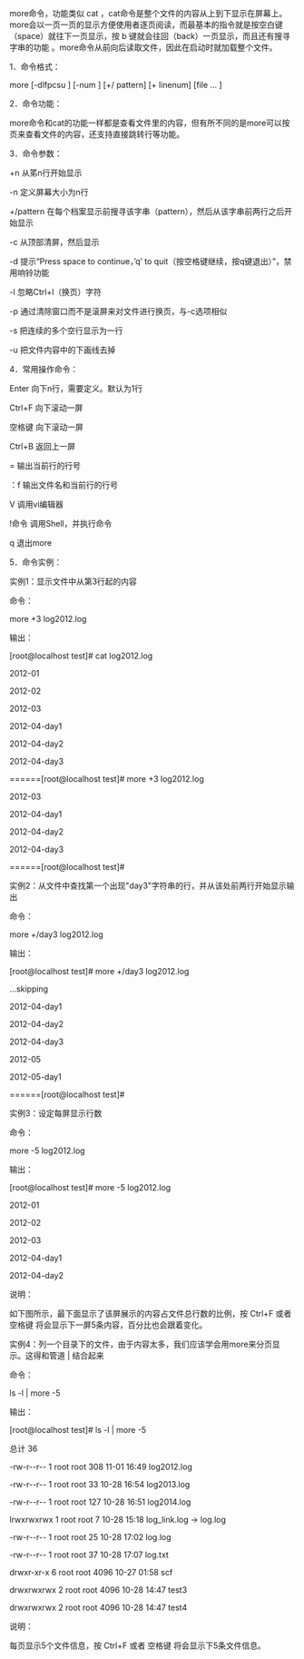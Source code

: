 more命令，功能类似 cat ，cat命令是整个文件的内容从上到下显示在屏幕上。 more会以一页一页的显示方便使用者逐页阅读，而最基本的指令就是按空白键（space）就往下一页显示，按 b 键就会往回（back）一页显示，而且还有搜寻字串的功能 。more命令从前向后读取文件，因此在启动时就加载整个文件。

1．命令格式：

more [-dlfpcsu ] [-num ] [+/ pattern] [+ linenum] [file ... ] 

2．命令功能：

more命令和cat的功能一样都是查看文件里的内容，但有所不同的是more可以按页来查看文件的内容，还支持直接跳转行等功能。

3．命令参数：

+n      从笫n行开始显示

-n       定义屏幕大小为n行

+/pattern 在每个档案显示前搜寻该字串（pattern），然后从该字串前两行之后开始显示  

-c       从顶部清屏，然后显示

-d       提示“Press space to continue，’q’ to quit（按空格键继续，按q键退出）”，禁用响铃功能

-l        忽略Ctrl+l（换页）字符

-p       通过清除窗口而不是滚屏来对文件进行换页，与-c选项相似

-s       把连续的多个空行显示为一行

-u       把文件内容中的下画线去掉

4．常用操作命令：

Enter    向下n行，需要定义。默认为1行

Ctrl+F   向下滚动一屏

空格键  向下滚动一屏

Ctrl+B  返回上一屏

=       输出当前行的行号

：f     输出文件名和当前行的行号

V      调用vi编辑器

!命令   调用Shell，并执行命令 

q       退出more

5．命令实例：

实例1：显示文件中从第3行起的内容

命令：

more +3 log2012.log

输出：

[root@localhost test]# cat log2012.log 

2012-01

2012-02

2012-03

2012-04-day1

2012-04-day2

2012-04-day3

======[root@localhost test]# more +3 log2012.log 

2012-03

2012-04-day1

2012-04-day2

2012-04-day3

======[root@localhost test]#

 

实例2：从文件中查找第一个出现"day3"字符串的行，并从该处前两行开始显示输出 

命令：

 more +/day3 log2012.log

输出：

[root@localhost test]# more +/day3 log2012.log 

...skipping

2012-04-day1

2012-04-day2

2012-04-day3

2012-05

2012-05-day1

======[root@localhost test]#

实例3：设定每屏显示行数 

命令：

more -5 log2012.log

输出：

[root@localhost test]# more -5 log2012.log 

2012-01

2012-02

2012-03

2012-04-day1

2012-04-day2

说明：

如下图所示，最下面显示了该屏展示的内容占文件总行数的比例，按 Ctrl+F 或者 空格键 将会显示下一屏5条内容，百分比也会跟着变化。

实例4：列一个目录下的文件，由于内容太多，我们应该学会用more来分页显示。这得和管道 | 结合起来 

命令：

ls -l  | more -5

输出：

[root@localhost test]#  ls -l  | more -5

总计 36

-rw-r--r-- 1 root root  308 11-01 16:49 log2012.log

-rw-r--r-- 1 root root   33 10-28 16:54 log2013.log

-rw-r--r-- 1 root root  127 10-28 16:51 log2014.log

lrwxrwxrwx 1 root root    7 10-28 15:18 log_link.log -> log.log

-rw-r--r-- 1 root root   25 10-28 17:02 log.log

-rw-r--r-- 1 root root   37 10-28 17:07 log.txt

drwxr-xr-x 6 root root 4096 10-27 01:58 scf

drwxrwxrwx 2 root root 4096 10-28 14:47 test3

drwxrwxrwx 2 root root 4096 10-28 14:47 test4

说明：

每页显示5个文件信息，按 Ctrl+F 或者 空格键 将会显示下5条文件信息。